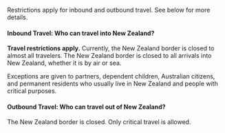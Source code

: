 Restrictions apply for inbound and outbound travel. See below for more details.

#### Inbound Travel: Who can travel into New Zealand?

**Travel restrictions apply.** Currently, the New Zealand border is closed to almost all travelers. The New Zealand border is closed to all arrivals into New Zealand, whether it is by air or sea. 

Exceptions are given to partners, dependent children, Australian citizens, and permanent residents who usually live in New Zealand and people with critical purposes. 

#### Outbound Travel: Who can travel out of New Zealand?

The New Zealand border is closed. Only critical travel is allowed. 
